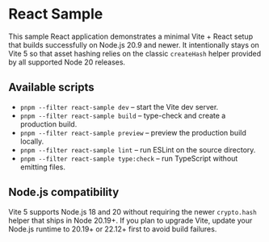 # React Sample

This sample React application demonstrates a minimal Vite + React setup that
builds successfully on Node.js 20.9 and newer. It intentionally stays on Vite 5
so that asset hashing relies on the classic `createHash` helper provided by all
supported Node 20 releases.

## Available scripts

- `pnpm --filter react-sample dev` – start the Vite dev server.
- `pnpm --filter react-sample build` – type-check and create a production build.
- `pnpm --filter react-sample preview` – preview the production build locally.
- `pnpm --filter react-sample lint` – run ESLint on the source directory.
- `pnpm --filter react-sample type:check` – run TypeScript without emitting files.

## Node.js compatibility

Vite 5 supports Node.js 18 and 20 without requiring the newer
`crypto.hash` helper that ships in Node 20.19+. If you plan to upgrade Vite,
update your Node.js runtime to 20.19+ or 22.12+ first to avoid build failures.
